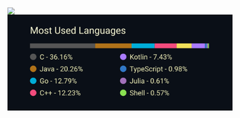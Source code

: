 <!--
**vladaviedov/vladaviedov** is a ✨ _special_ ✨ repository because its `README.md` (this file) appears on your GitHub profile.

Here are some ideas to get you started:

- 🔭 I’m currently working on ...
- 🌱 I’m currently learning ...
- 👯 I’m looking to collaborate on ...
- 🤔 I’m looking for help with ...
- 💬 Ask me about ...
- 📫 How to reach me: ...
- 😄 Pronouns: ...
- ⚡ Fun fact: ...
-->

<div>
  <img align="center" style='height: 150px' src="https://github-readme-stats.vercel.app/api?username=vladaviedov&theme=gotham&show_icons=true&layout=compact" />
  <img align="center" src="https://raw.githubusercontent.com/vladaviedov/.stats/master/generated.svg" />
</div>
